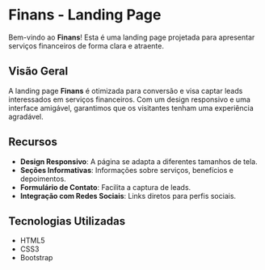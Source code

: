 # Finans - Landing Page

Bem-vindo ao **Finans**! Esta é uma landing page projetada para apresentar serviços financeiros de forma clara e atraente.

## Visão Geral

A landing page **Finans** é otimizada para conversão e visa captar leads interessados em serviços financeiros. Com um design responsivo e uma interface amigável, garantimos que os visitantes tenham uma experiência agradável.

## Recursos

- **Design Responsivo**: A página se adapta a diferentes tamanhos de tela.
- **Seções Informativas**: Informações sobre serviços, benefícios e depoimentos.
- **Formulário de Contato**: Facilita a captura de leads.
- **Integração com Redes Sociais**: Links diretos para perfis sociais.

## Tecnologias Utilizadas

- HTML5
- CSS3
- Bootstrap
